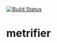 [![Build Status](https://travis-ci.com/47deg/metrifier.svg?token=x4DpWRL5qXeuK6kxqVSP&branch=master)](https://travis-ci.com/47deg/metrifier)

# metrifier